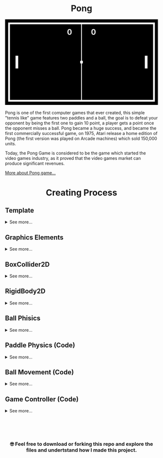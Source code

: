 <div align="center">

# Pong

</div>

<!-- ![Pong](https://github.com/juancumbeq/DAM_M08_Multimedia_and_Mobile_Devices_Programming/blob/main/Unity/01%20-%20Pong/Images/Pong1.gif?raw=true "Title") -->

<p align="center">
  <img src="https://github.com/juancumbeq/DAM_M08_Multimedia_and_Mobile_Devices_Programming/blob/main/Unity/01%20-%20Pong/Images/Pong1.gif?raw=true" width="900" title="Pong">
</p>

Pong is one of the first computer games that ever created, this simple "tennis like" game features two paddles and a ball, the goal is to defeat your opponent by being the first one to gain 10 point, a player gets a point once the opponent misses a ball. Pong became a huge success, and became the first commercially successful game, on 1975, Atari release a home edition of Pong (the first version was played on Arcade machines) which sold 150,000 units.

Today, the Pong Game is considered to be the game which started the video games industry, as it proved that the video games market can produce significant revenues.

[More about Pong game...](https://www.ponggame.org/)

<div align="center">

# Creating Process

</div>

## Template

<details>
  <summary>See more...</summary>
  <br>

- The very first step is to set the template correctly, "2D Core" must be selected.

  <br>
</details>

## Graphics Elements

<details>
  <summary>See more...</summary>
  <br>
  <p align="center">
    <img src="https://github.com/juancumbeq/DAM_M08_Multimedia_and_Mobile_Devices_Programming/blob/main/Unity/01%20-%20Pong/Images/Elements.png?raw=true" width="900" title="Pong">
  </p>

- The great majority of the grapichs elements are created by selecting **"2D Object" -> "Sprites" -> "Square."**

- However, the counters are created differently: **"UI" -> "Text" -> "TextMeshPro."**
  <p align="center">
    <img src="https://github.com/juancumbeq/DAM_M08_Multimedia_and_Mobile_Devices_Programming/blob/main/Unity/01%20-%20Pong/Images/ElementsList.png?raw=true" height="250" title="Pong">
  </p>
</details>

## BoxCollider2D

<details>
  <summary>See more...</summary>
  <br>

- It is necessary to detect collisions between two elements. For that purpose, we have Colliders. Every graphic element must have a BoxCollider2D inside the Inspector window, except for the "LineaCentral" element, which is purely visual.

  <br>
  <p align="center">
    <img src="https://github.com/juancumbeq/DAM_M08_Multimedia_and_Mobile_Devices_Programming/blob/main/Unity/01%20-%20Pong/Images/BoxCollider.png?raw=true" height="250" title="Pong">
  </p>
  <br>

- Without the colliders, the ball, for example, could pass through the walls without bouncing. However, we can set up the vertical walls or goals as triggers, which means that a specific action will be performed when the ball hits them.

  <br>
  <p align="center">
    <img src="https://github.com/juancumbeq/DAM_M08_Multimedia_and_Mobile_Devices_Programming/blob/main/Unity/01%20-%20Pong/Images/BoxColliderGol.png?raw=true" height="250" title="Pong">
  </p>
</details>

## RigidBody2D

<details>
  <summary>See more...</summary>
  <br>
  
  - Rigidbodies enable your GameObjects to act under the control of physics. The Rigidbody can receive forces and torque to make your objects move in a realistic way. Any GameObject must contain a Rigidbody to be influenced by gravity, act under added forces via scripting, or interact with other objects through the NVIDIA PhysX physics engine.
  
  <br>
  <p align="center">
    <img src="https://github.com/juancumbeq/DAM_M08_Multimedia_and_Mobile_Devices_Programming/blob/main/Unity/01%20-%20Pong/Images/RigidBodyBola.png?raw=true" height="350" title="Pong">
  </p>
  <br>

- The only elements with a **RigidBody 2D** are **Pala1**, **Pala2** and **Bola**. They are not gooing to rotate so it's convenient to freeze rotation on the Z-axis.

- **Pala1** and **Pala2** must be in Kinematic mode. This allows for control their movement based on a script, rather than physics.

- The Ball maintains the Dynamic mode but without gravity.

- The Rigidbody2D allows us to set up the ball to be affected by impacts with **Pala1** and **Pala2**, resulting in the ball bouncing, with its movement based on physics
</details>

## Ball Phisics

<details>
  <summary>See more...</summary>
  <br>

- The default Phisics rules can cause a lost of energy during the impacts, so to change that we can create a **Physics Material 2D** that prevents by modifying the Friction and the Bounciness value.

  <br>
  <p align="center">
    <img src="https://github.com/juancumbeq/DAM_M08_Multimedia_and_Mobile_Devices_Programming/blob/main/Unity/01%20-%20Pong/Images/PhysicsMaterial.png?raw=true" width="90%" title="Pong">
  </p>
  <br>
  <p align="center">
    <img src="https://github.com/juancumbeq/DAM_M08_Multimedia_and_Mobile_Devices_Programming/blob/main/Unity/01%20-%20Pong/Images/PhysicsMaterial2.png?raw=true" width="90%" title="Pong">
  </p>
  <br>

- This new rules must be applied to the **Bola** RigidBody by changing the Material

  <br>
  <p align="center">
    <img src="https://github.com/juancumbeq/DAM_M08_Multimedia_and_Mobile_Devices_Programming/blob/main/Unity/01%20-%20Pong/Images/RigidBodyBola.png?raw=true" height="350" title="Pong">
  </p>
</details>

## Paddle Physics (Code)

<details>
  <summary>See more...</summary>
  <br>

  <p align="center">
    <img src="https://github.com/juancumbeq/DAM_M08_Multimedia_and_Mobile_Devices_Programming/blob/main/Unity/01%20-%20Pong/Images/PalaScript.png?raw=true" width="100%" title="Pong">
  </p>
  <p align="center">
    <img src="https://github.com/juancumbeq/DAM_M08_Multimedia_and_Mobile_Devices_Programming/blob/main/Unity/01%20-%20Pong/Images/PalaScript.png?raw=true" width="100%" title="Pong">
  </p>

- The movement of **Pala1** and **Pala2** is determined by the C# Script. This file, as the PhysicMaterial, is created in the Project window.

- The Script is added to the elements just by drag and drop

```csharp
using System.Collections;
using System.Collections.Generic;
using UnityEngine;

public class Pala : MonoBehaviour
{
    // Using [SerializeField] we can see the it in the Unity inspector
    [SerializeField] private float velocidad = 7f;
    [SerializeField] private bool esPala1;

    // Vertical limit in Y Axis
    private float limiteY = 3.75f;

    // Start is called before the first frame update
    void Start()
    {

    }

    // Update is called once per frame
    void Update()
    {
        float movimiento;

        if(esPala1)
        {
            // Devuelve 1 o -1 si se pulda las teclas arriba (up) o abajo (down)
            movimiento = Input.GetAxisRaw("Vertical");
        }
        else
        {
            // Devuelve 1 o -1 si se pulda las teclas arriba (W) o abajo (S)
            movimiento = Input.GetAxisRaw("Vertical2");
        }

        Vector2 posicionPala = transform.position;

        // Nos permite indicar los valores mínimo y máximo que pasamos como el primer parámetro
        posicionPala.y = Mathf.Clamp(posicionPala.y + movimiento * velocidad * Time.deltaTime, -limiteY, limiteY);

        // Aplicamos el cambio de la posicion
        transform.position = posicionPala;
    }
}
```

  <br>

1. **`public class Pala : MonoBehaviour`**: This is the class declaration for a C# script named "Pala." The class inherits from MonoBehaviour, which is a Unity class that allows you to attach scripts to GameObjects.

2. **`[SerializeField] private float velocidad = 7f;`**: This line declares a private float variable named "velocidad" and initializes it with a value of 7. The [SerializeField] attribute indicates that the variable should be visible in the Unity Inspector, allowing you to adjust its value from the Inspector.

3. **`[SerializeField] private bool esPala1;`**: Similar to the previous line, this line declares a private boolean variable named "esPala1" and initializes it without a value. It's also marked with [SerializeField], making it editable in the Unity Inspector.

4. **`private float limiteY = 3.75f;`**: This line declares a private float variable named "limiteY" and initializes it with a value of 3.75. This variable represents the vertical limit in the Y-axis.

5. **`void Start()`**: This is the declaration of a method named "Start." In Unity, the "Start" method is called automatically when the GameObject this script is attached to is initialized (i.e., when the game starts). In the provided code, the method is empty, so it doesn't contain any code.

6. **`void Update()`**: This is the declaration of the "Update" method. In Unity, "Update" is called once per frame. In this script, the "Update" method contains the logic for moving the GameObject (likely a paddle) based on player input.

7. **`float movimiento;`**: This line declares a float variable named "movimiento" without initializing it. It will be used to store the player's input for vertical movement.

8. **`if (esPala1) { ... } else { ... }`**: This is an if-else statement that checks the value of the "esPala1" variable. If it's true, it executes the code inside the first block (between the curly braces), otherwise, it executes the code inside the second block. This allows for different input controls based on whether "esPala1" is true or false.

9. **`movimiento = Input.GetAxisRaw("Vertical");`**: This line sets the "movimiento" variable based on player input. If "esPala1" is true, it reads input from the vertical axis labeled as "Vertical," which typically corresponds to the "up" and "down" arrow keys.

10. **`movimiento = Input.GetAxisRaw("Vertical2");`**: If "esPala1" is false, this line reads input from the "Vertical2" axis, which could correspond to other keys or input methods.

11. **`Vector2 posicionPala = transform.position;`**: This line creates a Vector2 variable named "posicionPala" and initializes it with the current position of the GameObject to which this script is attached.

12. **`posicionPala.y = Mathf.Clamp(posicionPala.y + movimiento _ velocidad _ Time.deltaTime, -limiteY, limiteY);`**: This line updates the "posicionPala.y" value based on the player's input for vertical movement ("movimiento"), the speed ("velocidad"), and the time passed since the last frame ("Time.deltaTime"). The Mathf.Clamp function ensures that the new position does not exceed the specified vertical limits between "-limiteY" and "limiteY". We need to use limits because the RigidBody with Kinematic mode does not detects the collisions with the ceiling and floor.

13. **`transform.position = posicionPala;`**: Finally, this line applies the updated position ("posicionPala") to the GameObject's transform, effectively moving the GameObject vertically within the specified limits.

  <br>
In summary, this script controls the vertical movement of a GameObject (likely a paddle) based on player input. The input controls can be different depending on whether "esPala1" is true or false, allowing for flexibility in controlling the GameObject's movement. The [SerializeField] attribute makes it possible to adjust the speed and control type from the Unity Inspector.
  <br>
  <br>
  <br>

  <details>
  <summary>Why the "velocidad" value comes with a <code>f</code> ?</summary>
  <br>

The "f" suffix you see in the line `[SerializeField] private float velocidad = 7f;` is used to explicitly denote that the number is a floating-point (float) value. In C#, adding the "f" suffix is optional but can be useful for code clarity and to ensure that the number is treated as a float rather than a double.

In C#, numeric literals without a suffix are treated as double by default. For example, if you write 7, it's treated as a double. However, Unity's SerializeField attribute expects the type to match exactly with the field type, so if you have a field of type float, it's good practice to add the "f" suffix to indicate that it's a float literal.

Here's a breakdown of the line:

`private float velocidad = 7f`: This declares a private float variable named "velocidad" with the value 7f, where "7" is the numeric value, and "f" is the suffix indicating that it's a float.

Including the "f" suffix makes it clear that "velocidad" is intended to be a float value, and it can help prevent any potential type mismatch issues. In Unity, it's a common practice to use the "f" suffix when working with float variables to improve code readability and maintain consistency in type declarations.

  </details>
  <br>

  <details>
  <summary>What does this line: <code>movimiento = Input.GetAxisRaw("Vertical");</code> ? </summary>
  <br>

The line `movimiento = Input.GetAxisRaw("Vertical");` is used to read the player's input along the vertical axis in a Unity game. Here's a breakdown of what each part of this line does:

`movimiento`: This is a float variable named "movimiento." It is being assigned a value based on the player's input.

`Input`: This is a Unity class that provides access to various input-related functions and properties.

`GetAxisRaw("Vertical")`: This is a method call that retrieves the input along the specified axis. In this case, it's looking for input along the "Vertical" axis.

Now, let's dive deeper into what `Input.GetAxisRaw("Vertical")` does:

- `Input.GetAxisRaw("Vertical")`: This function reads the player's input along the specified axis and returns a float value. The "Vertical" axis typically corresponds to vertical input, such as pressing the "up" and "down" arrow keys or using a gamepad's thumbstick in the up and down directions.

- `GetAxisRaw`: The `GetAxisRaw` function returns a raw value, which means it provides values of either -1, 0, or 1, depending on whether the input is pressed in a negative direction (e.g., "down" arrow key or pushing the thumbstick down), not pressed at all (0), or pressed in a positive direction (e.g., "up" arrow key or pushing the thumbstick up).

So, after executing `Input.GetAxisRaw("Vertical")`, the movimiento variable will hold a value of either -1 (for downward input), 0 (for no input), or 1 (for upward input). This value can be used to control the vertical movement of an object in your game, such as moving a paddle up and down based on player input.

  </details>
  <br>

  <details>
  <summary>What does this line: <code>Vector2 posicionPala = transform.position;</code> ?</summary>
  <br>

The line `Vector2 posicionPala = transform.position;` is used to create a new Vector2 variable named "posicionPala" and initialize it with the current position of the GameObject to which this script is attached. Let's break down what this line does step by step:

Vector2 posicionPala: This part declares a new variable named "posicionPala" with the data type Vector2. Vector2 is a type commonly used in Unity to represent 2D positions and directions. In this case, it's being used to store the position of the GameObject in 2D space.

`transform.position`: The transform component is a fundamental part of Unity GameObjects. It contains information about the GameObject's position, rotation, and scale. transform.position retrieves the current position of the GameObject in 3D space as a Vector3 (x, y, z).

Since you're assigning the value of `transform.position` (a Vector3) to a Vector2 variable, Unity automatically converts the Vector3 to a Vector2 by discarding the z-component, resulting in a 2D position represented by "posicionPala."

In the context of your script, "posicionPala" is likely used to keep track of the GameObject's position in the 2D space, specifically in the Y-axis, as you can see from the later code where the Y-coordinate is modified based on player input.

Overall, this line sets up a Vector2 variable to store the current 2D position of the GameObject, which can then be modified or used in various ways within the script.

  </details>
  <br>

  <details>
  <summary>How the "transform" component knows it makes reference to the "Pala" element ?</summary>
  <br>

The "transform" component in Unity always refers to the transform component of the GameObject to which the script is attached. In the script you provided, which is named "Pala," the "transform" component refers to the transform of the GameObject to which this "Pala" script is attached. Here's how it works:

Script Attachment: You attach scripts to GameObjects in Unity. When you attach the "Pala" script to a GameObject, you are essentially telling Unity that this script is associated with that specific GameObject.

Accessing Transform: Inside the "Pala" script, when you use the transform keyword, Unity knows to reference the transform component of the GameObject to which the script is attached. It's a built-in reference provided by Unity for every script.

GameObject Context: Unity maintains a context for each script. When the script executes, it operates within the context of the GameObject to which it's attached. This context includes access to the GameObject's transform, position, rotation, scale, and other components.

So, you don't need to explicitly specify which GameObject's transform you want to access in the script. Unity takes care of that for you based on the context of the script's attachment. If you attach the "Pala" script to multiple GameObjects, each instance of the script will independently reference the transform of the GameObject it's attached to.

  </details>
  <br>

  <details>
  <summary>What does this line: <code>posicionPala.y = Mathf.Clamp(posicionPala.y + movimiento * velocidad * Time.deltaTime, -limiteY, limiteY);</code> ?</summary>
  <br>

The line `posicionPala.y = Mathf.Clamp(posicionPala.y + movimiento * velocidad * Time.deltaTime, -limiteY, limiteY);` is responsible for controlling the vertical position of the GameObject (likely a paddle) within specified limits in a Unity game. Let's break it down step by step:

`posicionPala.y`: This part refers to the Y-coordinate of the "posicionPala" Vector2 variable, which represents the current vertical position of the GameObject.

`Mathf.Clamp(...)`: This is a function call to `Mathf.Clamp`, which is a Unity function used to restrict or "clamp" a value within specified minimum and maximum limits.

`posicionPala.y + movimiento _ velocidad _ Time.deltaTime`: Inside the `Mathf.Clamp` function, this expression calculates the new Y-coordinate for "posicionPala." It starts with the current Y-coordinate and adds a value that depends on player input ("movimiento"), speed ("velocidad"), and the time passed since the last frame ("Time.deltaTime").

`movimiento`: This is a float value that typically represents player input for vertical movement. It can be -1 (for downward input), 0 (for no input), or 1 (for upward input).

`velocidad`: This float value likely represents the speed at which the GameObject moves vertically.

`Time.deltaTime`: This is the time in seconds it took to complete the last frame. It's used to ensure smooth and frame-rate-independent movement.

`-limiteY, limiteY`: These are the minimum and maximum limits for the Y-coordinate. The GameObject's vertical position is clamped between these two values.

Here's what this line does:

- It calculates a new potential Y-coordinate for the "posicionPala" based on the current position, player input, speed, and frame time.

- It then uses Mathf.Clamp to ensure that this new Y-coordinate remains within the specified vertical limits defined by -limiteY and limiteY.

The result is that the GameObject's vertical position is updated based on player input, but it cannot go beyond the defined limits. This ensures that the GameObject stays within a specific vertical range.

This line of code is commonly used for implementing vertical movement for game objects such as paddles, characters, or any element that needs to be constrained within certain boundaries in a 2D Unity game.

  </details>
  <br>
</details>

## Ball Movement (Code)

<details>
  <summary>See more...</summary>
  <br>

  <p align="center">
    <img src="https://github.com/juancumbeq/DAM_M08_Multimedia_and_Mobile_Devices_Programming/blob/main/Unity/01%20-%20Pong/Images/BolaScript.png?raw=true" width="100%" title="Pong">
  </p>
  <p align="center">
    <img src="https://github.com/juancumbeq/DAM_M08_Multimedia_and_Mobile_Devices_Programming/blob/main/Unity/01%20-%20Pong/Images/BolaScript2.png?raw=true" width="100%" title="Pong">
  </p>

- As we did with the paddles, a new C# script must be created to design the ball movement

```csharp
using System.Collections;
using System.Collections.Generic;
using UnityEngine;

public class Bola : MonoBehaviour
{
    // Establecemos la velocidad inicial y valor de multiplicación
    [SerializeField] private float velocidadInicial = 4f;
    [SerializeField] private float valorDeMultiplicacion = 1.1f;

    // Cogemos referencia a su Rigidbody
    private Rigidbody2D bolaRb;

    // Start is called before the first frame update
    void Start()
    {
        bolaRb = GetComponent<Rigidbody2D> ();
        Lanzar();
    }

    // Método que se encarga de lanzar la bola en el comienzo
    private void Lanzar()
    {
        float velocidadX = Random.Range(0, 2) == 0 ? 1 : -1; // Range nos da 0 o 1 y lo convertimos a 1 o -1
        float velocidadY = Random.Range(0, 2) == 0 ? 1 : -1;

        // Asignamos a la velocidad de la bola un Vector2 y la multiplicamos por esa velocidad inicial
        bolaRb.velocity = new Vector2(velocidadX, velocidadY) * velocidadInicial;
    }

    // Método para saber cuándo se produce una colisión
    private void OnCollisionEnter2D(Collision2D collision)
    {
        // Verificamos si colisiona con un objeto con TAG "PalaTag" => aumentamos velocidad
        if(collision.gameObject.CompareTag("PalaTag"))
        {
            bolaRb.velocity *= valorDeMultiplicacion;
        }
    }

    // Detectamos si se alcanzó alguan de las 2 zonas de gol
    private void OnTriggerEnter2D(Collider2D collision)
    {
        if (collision.gameObject.CompareTag("GolPala2Tag"))
        {
            ControladorJuego.Instance.GolPala1();
        }
        else
        {
            ControladorJuego.Instance.GolPala2();
        }
        // Reiniciamos los elementos del juego y lanzamos la bola
        ControladorJuego.Instance.Reiniciar();
        Lanzar();
    }
}
```

  <br>

1. **`using System.Collections;`** : This line includes the namespace System.Collections, which is necessary for working with collections and data structures in C#.

2. **`using System.Collections.Generic;`** : This line includes the namespace System.Collections.Generic, which is necessary for working with generic collections and data structures in C#.

3. **`using UnityEngine;`** : This line includes the UnityEngine namespace, which provides access to Unity's core functionality.

4. **`public class Bola : MonoBehaviour`**: This is the class declaration for a C# script named "Bola." The class inherits from MonoBehaviour, indicating that it's a Unity script that can be attached to GameObjects.

5. **`[SerializeField] private float velocidadInicial = 4f;`** : This line declares a private float variable named "velocidadInicial" and initializes it with a value of 4. The [SerializeField] attribute allows you to expose this variable in the Unity Inspector.

6. **`[SerializeField] private float valorDeMultiplicacion = 1.1f;`** : Similar to the previous line, this line declares another private float variable named "valorDeMultiplicacion" and initializes it with a value of 1.1. It's also marked with [SerializeField] for Inspector visibility.

7. **`private Rigidbody2D bolaRb;`** : This declares a private variable of type Rigidbody2D named "bolaRb." It will be used to reference the Rigidbody2D component attached to the GameObject.

8. **`void Start()`**: This is the declaration of the "Start" method. In Unity, "Start" is called automatically when the GameObject this script is attached to is initialized (i.e., when the game starts). In this script, the method is used to set up and initialize the "bolaRb" variable and then call the "Lanzar" method.

9. **`bolaRb = GetComponent<Rigidbody2D>();`** : This line assigns the "bolaRb" variable by getting the Rigidbody2D component attached to the same GameObject as this script. It uses GetComponent to retrieve the component.

10. **`Lanzar();`** : This line calls the "Lanzar" method, which is responsible for initializing the initial velocity of the GameObject.

11. **`private void Lanzar()`**: This is the declaration of the "Lanzar" method. It's a custom method used to launch the ball with an initial velocity.

12. **`float velocidadX = Random.Range(0, 2) == 0 ? 1 : -1;`** : This line calculates a random horizontal velocity for the ball. It uses Random.Range(0, 2) to generate a random number that's either 0 or 1, and then uses a conditional (ternary) operator to set velocidadX to 1 if the random number is 0, or -1 if it's 1.

13. **`float velocidadY = Random.Range(0, 2) == 0 ? 1 : -1;`** : Similar to the previous line, this line calculates a random vertical velocity for the ball.

14. **`bolaRb.velocity = new Vector2(velocidadX, velocidadY) * velocidadInicial;`** : This line assigns the initial velocity to the Rigidbody2D component of the ball. It creates a Vector2 with the velocidadX and velocidadY values and multiplies it by velocidadInicial.

15. **`private void OnCollisionEnter2D(Collision2D collision)`**: This is the declaration of the "OnCollisionEnter2D" method, which is called automatically when a collision occurs between the ball and another GameObject that has a collider. This method is used to handle collision events.

16. **`if (collision.gameObject.CompareTag("PalaTag"))`**: This line checks if the GameObject that the ball collided with has a tag "PalaTag." Tags are used to identify and categorize GameObjects in Unity.

17. **`bolaRb.velocity *= valorDeMultiplicacion;`** : If the collision is with an object tagged as "PalaTag," this line multiplies the current velocity of the ball by the "valorDeMultiplicacion." This can be used to increase the speed of the ball upon collision.

18. **`private void OnTriggerEnter2D(Collider2D collision)`**: This is the declaration of the "OnTriggerEnter2D" method. It's called automatically when the ball enters a trigger collider attached to another GameObject.

19. **`if (collision.gameObject.CompareTag("GolPala2Tag"))`**: This line checks if the ball has entered a trigger collider with the tag "GolPala2Tag."

20. **`ControladorJuego.Instance.GolPala1();`** : If the ball enters the trigger with the "GolPala2Tag" tag, this line calls a method named "GolPala1" on an instance of the "ControladorJuego" class. It appears to be a scoring mechanism.

  <br>
  <br>

  <details>
  <summary>What does this line: <code> bolaRb.velocity = new Vector2(velocidadX, velocidadY) * velocidadInicial; </code> ?</summary>
  <br>
  
The line `bolaRb.velocity = new Vector2(velocidadX, velocidadY) * velocidadInicial;` is used to set the velocity of the Rigidbody2D component attached to the GameObject (presumably a ball) in a 2D Unity game. Let's break down what this line does:

`bolaRb.velocity`: This part accesses the velocity property of the Rigidbody2D component named "bolaRb." The Rigidbody2D component is responsible for controlling the physics behavior of the GameObject, including its movement.

`new Vector2(velocidadX, velocidadY)`: This part creates a new 2D vector (Vector2) with horizontal and vertical components specified by the variables "velocidadX" and "velocidadY." These components determine the direction and magnitude of the velocity.

`velocidadX`: This variable holds a value that represents the horizontal component of the velocity. It can be either 1 (positive direction) or -1 (negative direction), indicating movement to the right or left.

`velocidadY`: Similarly, this variable holds a value that represents the vertical component of the velocity. It can be either 1 (positive direction) or -1 (negative direction), indicating movement upward or downward.

`velocidadInicial`: After creating the Vector2 with the desired direction, this line multiplies it by the "velocidadInicial" variable. "velocidadInicial" likely represents the initial speed or magnitude of the velocity that you want to give to the GameObject.

In summary, this line combines the horizontal and vertical components (determined by "velocidadX" and "velocidadY") and multiplies them by "velocidadInicial" to set the velocity of the Rigidbody2D component. This action effectively gives the GameObject a starting velocity, determining its initial movement direction and speed in the 2D space of the Unity game.

  </details>
  <br>
</details>

## Game Controller (Code)

<details>
  <summary>See more...</summary>
  <br>

  <p align="center">
    <img src="https://github.com/juancumbeq/DAM_M08_Multimedia_and_Mobile_Devices_Programming/blob/main/Unity/01%20-%20Pong/Images/ControladorScript.png?raw=true" width="100%" title="Pong">
  </p>

- This Script is a handler of issues such as the counters and the resetting of the initial position of the game for both the ball and the paddles.

```csharp
using System.Collections;
using System.Collections.Generic;
using UnityEngine;
using TMPro; // Librería para los textos

public class ControladorJuego : MonoBehaviour
{
    // Textos de los marcadores
    [SerializeField] private TMP_Text marcadorPala1;
    [SerializeField] private TMP_Text marcadorPala2;

    // Componentes transform de las palas y la bola => para reiniciar posición
    [SerializeField] private Transform pala1Transform;
    [SerializeField] private Transform pala2Transform;
    [SerializeField] private Transform bolaTransform;

    // Variables que almacenen el valor de las puntuaciones
    private int golesPala1, golesPala2;

    // Patrón Singleton para tener un única instancia
    private static ControladorJuego instance;
    public static ControladorJuego Instance
    {
        get
        {
            if (instance == null)
            {
                instance = FindObjectOfType<ControladorJuego>();
            }
            return instance;
        }
    }

    // Actualizamos los marcadores
    public void GolPala1()
    {
        golesPala1++;
        marcadorPala1.text = golesPala1.ToString();
    }
    public void GolPala2()
    {
        golesPala2++;
        marcadorPala2.text = golesPala2.ToString();
    }

    // Cuando se anota un punto / gol reiniciamos posiciones de las palas y de la bola
    public void Reiniciar()
    {
        pala1Transform.position = new Vector2(pala1Transform.position.x, 0);
        pala2Transform.position = new Vector2(pala2Transform.position.x, 0);
        bolaTransform.position = new Vector2(0, 0);
    }
}
```

  <br>

1. **`using System.Collections;`**: This line includes the namespace System.Collections, which is necessary for working with collections and data structures in C#.

2. **`using System.Collections.Generic;`**: This line includes the namespace System.Collections.Generic, which is necessary for working with generic collections and data structures in C#.

3. **`using UnityEngine;`**: This line includes the UnityEngine namespace, which provides access to Unity's core functionality.

4. **`using TMPro;`**: This line includes the TMPro namespace, which is used for handling TextMeshPro text components in Unity, commonly used for UI text.

5. **`public class ControladorJuego : MonoBehaviour`**: This is the class declaration for a C# script named "ControladorJuego." It inherits from MonoBehaviour, indicating that it's a Unity script that can be attached to GameObjects.

6. **`[SerializeField] private TMP_Text marcadorPala1;`**: This line declares a private field of type TMP_Text named "marcadorPala1." It's marked with [SerializeField] to make it visible in the Unity Inspector, allowing you to assign TextMeshPro text components to it.

7. **`[SerializeField] private TMP_Text marcadorPala2;`**: Similar to the previous line, this declares a field for the second player's score.

8. **`[SerializeField] private Transform pala1Transform;`**: These lines declare fields for the transform components of the paddles and the ball. They are used to reset the positions of these objects.

9. **`private int golesPala1, golesPala2;`**: These lines declare private integer variables to store the scores for player 1 and player 2.

10. **`private static ControladorJuego instance;`**: This line declares a private static variable named "instance" of type "ControladorJuego." This is part of the Singleton design pattern used to ensure there is only one instance of this script.

11. **`public static ControladorJuego Instance`**: This is a property (getter) that provides access to the "instance" variable. It ensures that there's only one instance of "ControladorJuego" throughout the game. If there isn't an instance, it tries to find one using FindObjectOfType.

12. **`public void GolPala1()`**: This declares a public method named "GolPala1," which is used to update the score for player 1.

13. **`public void GolPala2()`**: Similar to the previous line, this declares a method to update the score for player 2.

14. **`public void Reiniciar()`**: This method is used to reset the positions of the paddles and the ball when a point or goal is scored. It sets their positions to specific coordinates.

  <br>
In summary, this script manages the game's scoring system, updates the scores displayed on the screen, and provides methods to reset the positions of game elements.

  <br>
  <br>

  <details>
  <summary>What is the Singleton Pattern</summary>
  <br>

The Singleton pattern ensures that a class has only one instance and provides a way to access that instance from any point in your code. Let's break down the code and explain the Singleton pattern step by step:

`private static ControladorJuego instance;`: This line declares a private static variable named "instance" of type "ControladorJuego." This variable will hold the single instance of the "ControladorJuego" class.

`public static ControladorJuego Instance`: This is a public property with a getter. It provides access to the "instance" variable, allowing other parts of the code to access the single instance of the "ControladorJuego" class.

Now, let's explain how the Singleton pattern is implemented:

- When you access `ControladorJuego.Instance`, you are requesting the single instance of the class.

- If the "instance" variable is null, it means that no instance of the "ControladorJuego" class exists yet.

- In that case, `instance = FindObjectOfType<ControladorJuego>();` is used to find an existing instance of the "ControladorJuego" class in the scene. The FindObjectOfType method searches for objects of a specified type in the current scene.

- If an instance is found, it's assigned to the "instance" variable.

- Finally, the "instance" variable is returned, providing access to the single instance of the "ControladorJuego" class.

Here's why the Singleton pattern is used:

- Single Instance: It ensures that there is only one instance of the "ControladorJuego" class throughout the lifetime of the game.

- Global Access: By making the instance accessible through ControladorJuego.Instance, you can access the class's functionality and data from any part of your code without needing to pass references between objects or create multiple instances.

- Initialization on Demand: The instance is only created when it's first accessed. This can be helpful for managing resources efficiently.

- Centralized Control: In many game scenarios, having a single point of control for certain functionalities, like managing scores or game state, can simplify the code and prevent issues that could arise from multiple instances.

In summary, the Singleton pattern ensures that there's exactly one instance of a class, provides a way to access that instance globally, and initializes the instance when it's first needed. It's a common design pattern used in game development and other software applications for managing shared resources and centralizing control.

  </details>
  <br>

  <details>
  <summary>How is it posible that FindObjectType can find an instance if <code> instance == null </code> </summary>
  <br>

When instance is null, `FindObjectOfType` is used to search for an instance of the ControladorJuego class in the current scene. If instance is null, it means that an instance of ControladorJuego has not been created yet. The search with FindObjectOfType is performed to find any object in the scene that is an instance of ControladorJuego and assign that instance to the instance variable.

Here's how it works:

- At the beginning of the game, the instance variable is set to null.

- When `ControladorJuego.Instance` is called for the first time, it checks if instance is null. Since it is initially null, it triggers the search in the scene using FindObjectOfType.

- `FindObjectOfType` searches the current scene, and if it finds an object of type ControladorJuego, it assigns that object to instance. This creates an instance if there isn't one in the scene.

- From that point onward, instance is no longer null, and the same instance is returned every time you access `ControladorJuego.Instance`.

So, even though instance is null initially, the call to FindObjectOfType is precisely to find or create an instance, and once found or created, that instance is stored in instance for subsequent access. This ensures that, from that point on, the same instance of ControladorJuego will always be returned wherever you access ControladorJuego.Instance.

  </details>
  <br>

</details>
<br>
<br>
<br>
<br>

<div align="center">

### 🤓 Feel free to download or forking this repo and explore the files and undertstand how I made this project.

</div>
